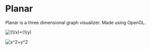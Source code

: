 # Planar
Planar is a three dimensional graph visualizer. Made using OpenGL.

![(1/x)+(1/y)](https://github.com/Shivar-J/Planar/blob/main/GIFs/3DVisualizer_ScUhiq3K6R.gif)

![x^2+y^2](https://github.com/Shivar-J/Planar/blob/main/GIFs/3DVisualizer_HfOYxPOexO.gif)
